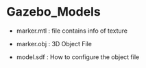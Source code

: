 # Gazebo_Models

* marker.mtl : file contains info of texture 

* marker.obj  : 3D Object File

* model.sdf   :  How to configure the object file
